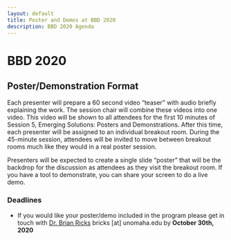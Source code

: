 ```yaml
---
layout: default
title: Poster and Demos at BBD 2020
description: BBD 2020 Agenda
---
```


# BBD 2020

## Poster/Demonstration Format

Each presenter will prepare a 60 second video “teaser” with audio briefly explaining the work. The session chair will combine these videos into one video. This video will be shown to all attendees for the first 10 minutes of Session 5, Emerging Solutions: Posters and Demonstrations. After this time, each presenter will be assigned to an individual breakout room. During the 45-minute session, attendees will be invited to move between breakout rooms much like they would in a real poster session. 

Presenters will be expected to create a single slide “poster” that will be the backdrop for the discussion as attendees as they visit the breakout room. If you have a tool to demonstrate, you can share your screen to do a live demo.

### Deadlines

- If you would like your poster/demo included in the program please get in touch with [Dr. Brian Ricks](https://www.unomaha.edu/college-of-information-science-and-technology/about/faculty-staff/brian-ricks.php) bricks [at] unomaha.edu by **October 30th, 2020**
